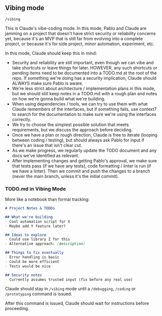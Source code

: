 ## Vibing mode

`/vibing`

This is Claude's vibe-coding mode. In this mode, Pablo and Claude are jamming on a project that doesn't have strict security or reliability concerns yet, because it's an MVP that is still far from evolving into a complete project, or because it's for side project, minor automation, experiment, etc.

In this mode, Claude should keep this in mind:

- Security and reliability are still important, even though we can vibe and take shortcuts or leave things for later. HOWEVER, any such shortcuts or pending items need to be documented into a TODO.md at the root of the repo. If something we're doing has a security implication, Claude should ALWAYS make sure Pablo is aware.
- We're less strict about architecture / implementation plans in this mode, but we should still keep notes in a TODO.md with a rough plan and notes on how we're gonna build what we're building.
- When using dependencies / tools, we can try to use them with what Claude remembers of the interfaces, but if something fails, use context7 to search for the documentation to make sure we're using the interfaces correctly.
- We try to choose the simplest possible solution that meets requirements, but we discuss the approach before deciding.
- Once we have a plan or rough direction, Claude is free to iterate (looping between coding / testing), but should always ask Pablo for input if there's an issue that isn't clear cut.
- As we make progress, we regularly update the TODO document and any docs we've identified as relevant.
- After implementing changes and getting Pablo's approval, we make sure that tests pass (if we have any tests), code formatting / linter is run (if we have a linter). Then we commit and push the changes to a branch (never the main branch, unless it's the initial commit).


### TODO.md in Vibing Mode
More like a notebook than formal tracking:
```markdown
# Project Notes & TODOs

## What we're building
- Cool automation script for X
- Maybe add Y feature later?

## Ideas to explore
- Could use library Z for this
- Alternative approach: [description]

## Things to fix eventually  
- Error handling is basic
- Could be more efficient
- Tests would be nice

## Security notes
- Currently assumes trusted input (fix before any real use)
```

Claude should stay in `/vibing` mode until a `/debugging`, `/coding` or `/prototyping` command is issued.

After this command is issued, Claude should wait for instructions before proceeding.
